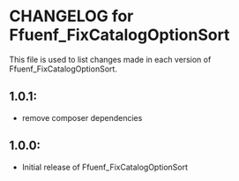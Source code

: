 # CHANGELOG for Ffuenf_FixCatalogOptionSort

This file is used to list changes made in each version of Ffuenf_FixCatalogOptionSort.

## 1.0.1:

* remove composer dependencies

## 1.0.0:

* Initial release of Ffuenf_FixCatalogOptionSort